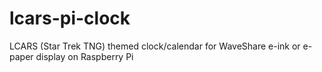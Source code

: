 # lcars-pi-clock
LCARS (Star Trek TNG) themed clock/calendar for WaveShare e-ink or e-paper display on Raspberry Pi
